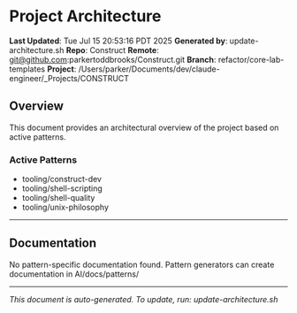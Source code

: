 # Project Architecture

**Last Updated**: Tue Jul 15 20:53:16 PDT 2025
**Generated by**: update-architecture.sh
**Repo**: Construct
**Remote**: git@github.com:parkertoddbrooks/Construct.git
**Branch**: refactor/core-lab-templates
**Project**: /Users/parker/Documents/dev/claude-engineer/_Projects/CONSTRUCT

## Overview

This document provides an architectural overview of the project based on active patterns.

### Active Patterns

- tooling/construct-dev
- tooling/shell-scripting
- tooling/shell-quality
- tooling/unix-philosophy

---


## Documentation

No pattern-specific documentation found.
Pattern generators can create documentation in AI/docs/patterns/

---

*This document is auto-generated. To update, run: update-architecture.sh*
